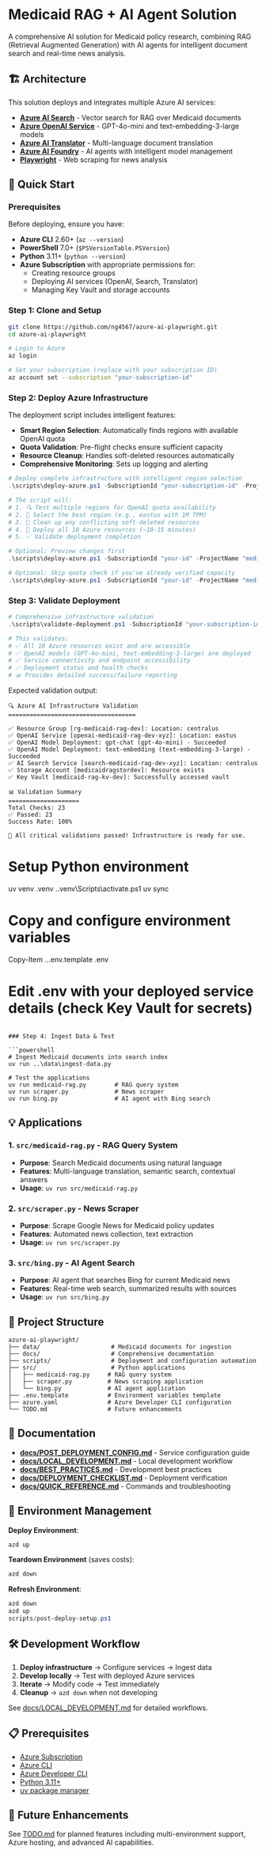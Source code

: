 # Medicaid RAG + AI Agent Solution

A comprehensive AI solution for Medicaid policy research, combining RAG (Retrieval Augmented Generation) with AI agents for intelligent document search and real-time news analysis.

## 🏗️ Architecture

This solution deploys and integrates multiple Azure AI services:

- **[Azure AI Search](https://learn.microsoft.com/en-us/azure/search/search-what-is-azure-search)** - Vector search for RAG over Medicaid documents
- **[Azure OpenAI Service](https://learn.microsoft.com/en-us/azure/ai-foundry/openai/overview)** - GPT-4o-mini and text-embedding-3-large models
- **[Azure AI Translator](https://azure.microsoft.com/en-us/products/ai-services/ai-translator)** - Multi-language document translation
- **[Azure AI Foundry](https://learn.microsoft.com/en-us/azure/ai-foundry/)** - AI agents with intelligent model management
- **[Playwright](https://github.com/microsoft/playwright)** - Web scraping for news analysis

## 🚀 Quick Start

### Prerequisites

Before deploying, ensure you have:

- **Azure CLI** 2.60+ (`az --version`)
- **PowerShell** 7.0+ (`$PSVersionTable.PSVersion`)
- **Python** 3.11+ (`python --version`)
- **Azure Subscription** with appropriate permissions for:
  - Creating resource groups
  - Deploying AI services (OpenAI, Search, Translator)
  - Managing Key Vault and storage accounts

### Step 1: Clone and Setup

```bash
git clone https://github.com/ng4567/azure-ai-playwright.git
cd azure-ai-playwright

# Login to Azure
az login

# Set your subscription (replace with your subscription ID)
az account set --subscription "your-subscription-id"
```

### Step 2: Deploy Azure Infrastructure

The deployment script includes intelligent features:

- **Smart Region Selection**: Automatically finds regions with available OpenAI quota
- **Quota Validation**: Pre-flight checks ensure sufficient capacity
- **Resource Cleanup**: Handles soft-deleted resources automatically
- **Comprehensive Monitoring**: Sets up logging and alerting

```powershell
# Deploy complete infrastructure with intelligent region selection
.\scripts\deploy-azure.ps1 -SubscriptionId "your-subscription-id" -ProjectName "medicaid-rag" -Environment "dev" -Location "centralus"

# The script will:
# 1. 🔍 Test multiple regions for OpenAI quota availability
# 2. 🎯 Select the best region (e.g., eastus with 1M TPM)
# 3. 🧹 Clean up any conflicting soft-deleted resources
# 4. 🚀 Deploy all 10 Azure resources (~10-15 minutes)
# 5. ✅ Validate deployment completion

# Optional: Preview changes first
.\scripts\deploy-azure.ps1 -SubscriptionId "your-id" -ProjectName "medicaid-rag" -Environment "dev" -Location "centralus" -WhatIf

# Optional: Skip quota check if you've already verified capacity
.\scripts\deploy-azure.ps1 -SubscriptionId "your-id" -ProjectName "medicaid-rag" -Environment "dev" -Location "centralus" -SkipQuotaCheck
```

### Step 3: Validate Deployment

```powershell
# Comprehensive infrastructure validation
.\scripts\validate-deployment.ps1 -SubscriptionId "your-subscription-id" -ProjectName "medicaid-rag" -Environment "dev"

# This validates:
# ✅ All 10 Azure resources exist and are accessible
# ✅ OpenAI models (GPT-4o-mini, text-embedding-3-large) are deployed
# ✅ Service connectivity and endpoint accessibility
# ✅ Deployment status and health checks
# 📊 Provides detailed success/failure reporting
```

Expected validation output:
```
🔍 Azure AI Infrastructure Validation
====================================

✅ Resource Group [rg-medicaid-rag-dev]: Location: centralus
✅ OpenAI Service [openai-medicaid-rag-dev-xyz]: Location: eastus
✅ OpenAI Model Deployment: gpt-chat (gpt-4o-mini) - Succeeded
✅ OpenAI Model Deployment: text-embedding (text-embedding-3-large) - Succeeded
✅ AI Search Service [search-medicaid-rag-dev-xyz]: Location: centralus
✅ Storage Account [medicaidragstordev]: Resource exists
✅ Key Vault [medicaid-rag-kv-dev]: Successfully accessed vault

📊 Validation Summary
====================
Total Checks: 23
✅ Passed: 23
Success Rate: 100%

🎉 All critical validations passed! Infrastructure is ready for use.
```

# Setup Python environment
uv venv .venv
.\.venv\Scripts\activate.ps1
uv sync

# Copy and configure environment variables
Copy-Item ..\.env.template .env
# Edit .env with your deployed service details (check Key Vault for secrets)
```

### Step 4: Ingest Data & Test

```powershell
# Ingest Medicaid documents into search index
uv run ..\data\ingest-data.py

# Test the applications
uv run medicaid-rag.py        # RAG query system
uv run scraper.py             # News scraper
uv run bing.py                # AI agent with Bing search
```

## 💡 Applications

### 1. `src/medicaid-rag.py` - RAG Query System

- **Purpose**: Search Medicaid documents using natural language
- **Features**: Multi-language translation, semantic search, contextual answers
- **Usage**: `uv run src/medicaid-rag.py`

### 2. `src/scraper.py` - News Scraper

- **Purpose**: Scrape Google News for Medicaid policy updates
- **Features**: Automated news collection, text extraction
- **Usage**: `uv run src/scraper.py`

### 3. `src/bing.py` - AI Agent Search

- **Purpose**: AI agent that searches Bing for current Medicaid news
- **Features**: Real-time web search, summarized results with sources
- **Usage**: `uv run src/bing.py`

## 📁 Project Structure

```text
azure-ai-playwright/
├── data/                    # Medicaid documents for ingestion
├── docs/                    # Comprehensive documentation
├── scripts/                 # Deployment and configuration automation
├── src/                     # Python applications
│   ├── medicaid-rag.py     # RAG query system
│   ├── scraper.py          # News scraping application
│   └── bing.py             # AI agent application
├── .env.template           # Environment variables template
├── azure.yaml              # Azure Developer CLI configuration
└── TODO.md                 # Future enhancements
```

## 📖 Documentation

- **[docs/POST_DEPLOYMENT_CONFIG.md](docs/POST_DEPLOYMENT_CONFIG.md)** - Service configuration guide
- **[docs/LOCAL_DEVELOPMENT.md](docs/LOCAL_DEVELOPMENT.md)** - Local development workflow
- **[docs/BEST_PRACTICES.md](docs/BEST_PRACTICES.md)** - Development best practices
- **[docs/DEPLOYMENT_CHECKLIST.md](docs/DEPLOYMENT_CHECKLIST.md)** - Deployment verification
- **[docs/QUICK_REFERENCE.md](docs/QUICK_REFERENCE.md)** - Commands and troubleshooting

## 🔄 Environment Management

**Deploy Environment**:
```powershell
azd up
```

**Teardown Environment** (saves costs):
```powershell
azd down
```

**Refresh Environment**:
```powershell
azd down
azd up
scripts/post-deploy-setup.ps1
```

## 🛠️ Development Workflow

1. **Deploy infrastructure** → Configure services → Ingest data
2. **Develop locally** → Test with deployed Azure services
3. **Iterate** → Modify code → Test immediately
4. **Cleanup** → `azd down` when not developing

See [docs/LOCAL_DEVELOPMENT.md](docs/LOCAL_DEVELOPMENT.md) for detailed workflows.

## 📋 Prerequisites

- [Azure Subscription](https://azure.microsoft.com/free/)
- [Azure CLI](https://docs.microsoft.com/cli/azure/install-azure-cli)
- [Azure Developer CLI](https://aka.ms/azd)
- [Python 3.11+](https://python.org)
- [uv package manager](https://docs.astral.sh/uv/getting-started/installation/)

## 🔮 Future Enhancements

See [TODO.md](TODO.md) for planned features including multi-environment support, Azure hosting, and advanced AI capabilities.
